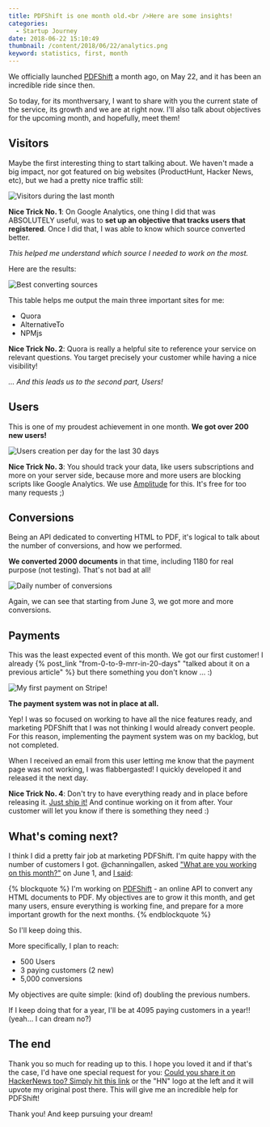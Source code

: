 ```yaml
---
title: PDFShift is one month old.<br />Here are some insights!
categories:
  - Startup Journey
date: 2018-06-22 15:10:49
thumbnail: /content/2018/06/22/analytics.png
keyword: statistics, first, month
---
```

We officially launched [PDFShift](https://pdfshift.io) a month ago, on May 22, and it has been an incredible ride since then.

So today, for its monthversary, I want to share with you the current state of the service, its growth and we are at right now. I'll also talk about objectives for the upcoming month, and hopefully, meet them!
<!-- more --> 
## Visitors

Maybe the first interesting thing to start talking about. We haven't made a big impact, nor got featured on big websites (ProductHunt, Hacker News, etc), but we had a pretty nice traffic still:

![Visitors during the last month](/content/2018/06/22/analytics.png)

__Nice Trick No. 1__: On Google Analytics, one thing I did that was ABSOLUTELY useful, was to __set up an objective that tracks users that registered__. Once I did that, I was able to know which source converted better.

*This helped me understand which source I needed to work on the most.*

Here are the results:

![Best converting sources](/content/2018/06/22/sources.png)

This table helps me output the main three important sites for me:

* Quora
* AlternativeTo
* NPMjs


__Nice Trick No. 2__: Quora is really a helpful site to reference your service on relevant questions. You target precisely your customer while having a nice visibility!

*... And this leads us to the second part, Users!*

## Users

This is one of my proudest achievement in one month. __We got over 200 new users!__

![Users creation per day for the last 30 days](/content/2018/06/22/accounts.png)

__Nice Trick No. 3__: You should track your data, like users subscriptions and more on your server side, because more and more users are blocking scripts like Google Analytics. We use [Amplitude](https://amplitude.com) for this. It's free for too many requests ;)

## Conversions

Being an API dedicated to converting HTML to PDF, it's logical to talk about the number of conversions, and how we performed.

__We converted 2000 documents__ in that time, including 1180 for real purpose (not testing). That's not bad at all!

![Daily number of conversions](/content/2018/06/22/conversions.png)

Again, we can see that starting from June 3, we got more and more conversions.

## Payments

This was the least expected event of this month. We got our first customer! I already {% post_link "from-0-to-9-mrr-in-20-days" "talked about it on a previous article" %} but there something you don't know ... :)

![My first payment on Stripe!](/content/2018/06/22/stripe.png)

__The payment system was not in place at all.__

Yep! I was so focused on working to have all the nice features ready, and marketing PDFShift that I was not thinking I would already convert people. For this reason, implementing the payment system was on my backlog, but not completed.

When I received an email from this user letting me know that the payment page was not working, I was flabbergasted! I quickly developed it and released it the next day.

__Nice Trick No. 4__: Don't try to have everything ready and in place before releasing it. [Just ship it!](https://www.indiehackers.com/forum/dont-be-afraid-ship-it-5480118273) And continue working on it from after. Your customer will let you know if there is something they need :)

## What's coming next?

I think I did a pretty fair job at marketing PDFShift. I'm quite happy with the number of customers I got. @channingallen, asked ["What are you working on this month?"](https://www.indiehackers.com/forum/what-are-you-working-on-this-month-june-2018-26f383286d?commentId=-LE-UcFmFuOWcrogMNTP) on June 1, and [I said](https://www.indiehackers.com/forum/what-are-you-working-on-this-month-june-2018-26f383286d?commentId=-LE-UcFmFuOWcrogMNTP):

{% blockquote %}
I'm working on [PDFShift](https://pdfshift.io) - an online API to convert any HTML documents to PDF. My objectives are to grow it this month, and get many users, ensure everything is working fine, and prepare for a more important growth for the next months.
{% endblockquote %}

So I'll keep doing this.

More specifically, I plan to reach:

 * 500 Users
 * 3 paying customers (2 new)
 * 5,000 conversions

My objectives are quite simple: (kind of) doubling the previous numbers.

If I keep doing that for a year, I'll be at 4095 paying customers in a year!! (yeah... I can dream no?)

## The end

Thank you so much for reading up to this. I hope you loved it and if that's the case, I'd have one special request for you: [Could you share it on HackerNews too? Simply hit this link](https://news.ycombinator.com/submitlink?u=https%3A%2F%2Fwww.indiehackers.com%2F%40cnicodeme%2Fpdfshift-is-one-month-old-here-are-a-few-stats-6c5eefcc1d&t=PDFShift%20is%20one%20month%20old.%20Here%20are%20a%20few%20stats!) or the "HN" logo at the left and it will upvote my original post there. This will give me an incredible help for PDFShift!

Thank you! And keep pursuing your dream!